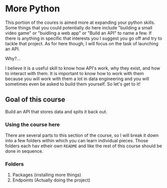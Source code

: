 # More Python

This portion of the coures is aimed more at expanding your python skills. Some things that you could potentially do here include "building a small video game" or "buidling a web app" or "Build an API" to name a few. If there is anything in specific that interests you I suggest you go off and try to tackle that project. As for here though, I will focus on the task of launching an API.

Why?...

I believe it is a useful skill to know how API's work, why they exist, and how to interact with them. It is important to know how to work with them because you will work with them a lot in data engineering and you will sometimes even be asked to build them yourself. So let's get to it!

## Goal of this course

Build an API that stores data and spits it back out.

### Using the course here

There are several parts to this section of the course, so I will break it down into a few folders within which you can learn individual pieces. Those folders each hav etheir own `README` and like the rest of this course should be done in sequence.

### Folders

1. Packages (installing more things)
2. Endpoints (Actually doing the project)
